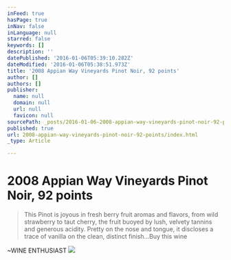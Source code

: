 ```yaml
---
inFeed: true
hasPage: true
inNav: false
inLanguage: null
starred: false
keywords: []
description: ''
datePublished: '2016-01-06T05:39:10.282Z'
dateModified: '2016-01-06T05:38:51.973Z'
title: '2008 Appian Way Vineyards Pinot Noir, 92 points'
author: []
authors: []
publisher:
  name: null
  domain: null
  url: null
  favicon: null
sourcePath: _posts/2016-01-06-2008-appian-way-vineyards-pinot-noir-92-points.md
published: true
url: 2008-appian-way-vineyards-pinot-noir-92-points/index.html
_type: Article

---
```

# 2008 Appian Way Vineyards Pinot Noir, 92 points

> This Pinot is joyous in fresh berry fruit aromas and flavors, from wild strawberry to taut cherry, the fruit buoyed by lush, velvety tannins and generous acidity. Pretty on the nose and tongue, it discloses a trace of vanilla on the clean, distinct finish...Buy this wine

~WINE ENTHUSIAST
![](https://the-grid-user-content.s3-us-west-2.amazonaws.com/50d144ad-f75f-42ab-aebd-46aefc509dbb.jpg)